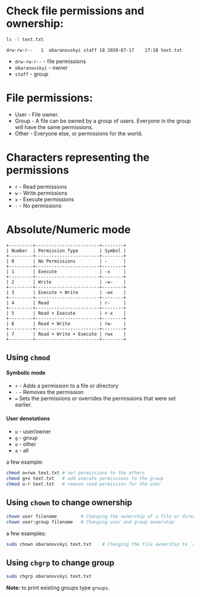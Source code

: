 # Check file permissions and ownership:
```bash
ls -l text.txt
```

```
drw-rw-r--   1  obaranovskyi staff 18 2020-07-17    17:18 text.txt
```

- `drw-rw-r--` - file permissions
- `obaranovskyi` - owner
- `staff` - group

# File permissions:
* User - File owner.
* Group - A file can be owned by a group of users. 
  Everyone in the group will have the same permissions.
* Other - Everyone else, or permissions for the world.


# Characters representing the permissions
- `r` - Read permissions
- `w` - Write permissions
- `x` - Execute permissions
- `-` - No permissions

# Absolute/Numeric mode 
```
+---------+------------------------+--------+
| Number  | Permission Type        | Symbol |
+---------+------------------------+--------+
| 0       | No Permissions         | -      |
+---------+------------------------+--------+
| 1       | Execute                | -x     |
+---------+------------------------+--------+
| 2       | Write                  | -w-    |
+---------+------------------------+--------+
| 3       | Execute + Write        | -wx    |
+---------+------------------------+--------+
| 4       | Read                   | r-     |
+---------+------------------------+--------+
| 5       | Read + Execute         | r-x    |
+---------+------------------------+--------+
| 6       | Read + Write           | rw-    |
+---------+------------------------+--------+
| 7       | Read + Write + Execute | rwx    |
+---------+------------------------+--------+
```

## Using `chmod`

#### Symbolic mode
* `+` - Adds a permission to a file or directory
* `-` - Removes the permission
* `=` Sets the permissions or overrides the permissions that were set earlier.

#### User denotations
* `u` - user/owner
* `g` - group
* `o` - other
* `a` - all

a few example:
```bash
chmod o=rwx text.txt # set permissions to the others
chmod g+x text.txt   # add execute permissions to the group
chmod u-r text.txt   # remove read permission for the user
```

## Using `chown` to change ownership
```bash
chown user filename         # Changing the ownership of a file or directory
chown user:group filename   # Changing user and group ownership
```

a few examples:
```bash
sudo chown obaranovskyi text.txt    # Changing the file ownership to `obaranovskyi` 
```

## Using `chgrp` to change group
```bash
sudo chgrp obaranovskyi text.txt
```
**Note:** to print existing groups type `groups`.

